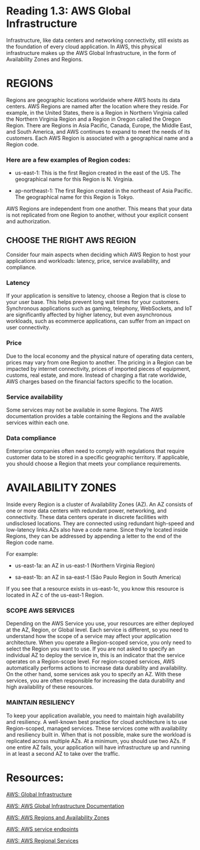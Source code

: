 # Reading 1.3: AWS Global Infrastructure
Infrastructure, like data centers and networking connectivity, still exists as the foundation of every cloud application. 
In AWS, this physical infrastructure makes up the AWS Global Infrastructure, in the form of Availability Zones and Regions.

# REGIONS
Regions are geographic locations worldwide where AWS hosts its data centers. 
AWS Regions are named after the location where they reside. 
For example, in the United States, there is a Region in Northern Virginia called the Northern Virginia Region and a Region in Oregon called the Oregon Region. 
There are Regions in Asia Pacific, Canada, Europe, the Middle East, and South America, and AWS continues to expand to meet the needs of its customers.
Each AWS Region is associated with a geographical name and a Region code.

### Here are a few examples of Region codes:
- us-east-1: This is the first Region created in the east of the US. The geographical name for this Region is N. Virginia.

- ap-northeast-1: The first Region created in the northeast of Asia Pacific. The geographical name for this Region is Tokyo.

AWS Regions are independent from one another. This means that your data is not replicated from one Region to another, without your explicit consent and authorization.

## CHOOSE THE RIGHT AWS REGION
Consider four main aspects when deciding which AWS Region to host your applications and workloads: latency, price, service availability, and compliance.

### Latency
If your application is sensitive to latency, choose a Region that is close to your user base. This helps prevent long wait times for your customers. 
Synchronous applications such as gaming, telephony, WebSockets, and IoT are significantly affected by higher latency, but even asynchronous workloads, such as ecommerce applications, can suffer from an impact on user connectivity.

### Price 
Due to the local economy and the physical nature of operating data centers, prices may vary from one Region to another. 
The pricing in a Region can be impacted by internet connectivity, prices of imported pieces of equipment, customs, real estate, and more. Instead of charging a flat rate worldwide, AWS charges based on the financial factors specific to the location.

### Service availability 
Some services may not be available in some Regions. The AWS documentation provides a table containing the Regions and the available services within each one.

### Data compliance 
Enterprise companies often need to comply with regulations that require customer data to be stored in a specific geographic territory. If applicable, you should choose a Region that meets your compliance requirements.

# AVAILABILITY ZONES

Inside every Region is a cluster of Availability Zones (AZ). 
An AZ consists of one or more data centers with redundant power, networking, and connectivity. 
These data centers operate in discrete facilities with undisclosed locations. 
They are connected using redundant high-speed and low-latency links.AZs also have a code name. 
Since they’re located inside Regions, they can be addressed by appending a letter to the end of the Region code name. 

For example:

- us-east-1a: an AZ in us-east-1 (Northern Virginia Region)

- sa-east-1b: an AZ in sa-east-1 (São Paulo Region in South America)

If you see that a resource exists in us-east-1c, you know this resource is located in AZ c of the us-east-1 Region.

### SCOPE AWS SERVICES
Depending on the AWS Service you use, your resources are either deployed at the AZ, Region, or Global level. 
Each service is different, so you need to understand how the scope of a service may affect your application architecture.
When you operate a Region-scoped service, you only need to select the Region you want to use. 
If you are not asked to specify an individual AZ to deploy the service in, this is an indicator that the service operates on a Region-scope level. 
For region-scoped services, AWS automatically performs actions to increase data durability and availability. 
On the other hand, some services ask you to specify an AZ. With these services, you are often responsible for increasing the data durability and high availability of these resources.

### MAINTAIN RESILIENCY
To keep your application available, you need to maintain high availability and resiliency. 
A well-known best practice for cloud architecture is to use Region-scoped, managed services. 
These services come with availability and resiliency built in.
When that is not possible, make sure the workload is replicated across multiple AZs. 
At a minimum, you should use two AZs. If one entire AZ fails, your application will have infrastructure up and running in at least a second AZ to take over the traffic.


# Resources:

[ AWS: Global Infrastructure](https://aws.amazon.com/about-aws/global-infrastructure/)

[ AWS: AWS Global Infrastructure Documentation](https://docs.aws.amazon.com/whitepapers/latest/aws-overview/global-infrastructure.html)

[ AWS: AWS Regions and Availability Zones](https://aws.amazon.com/about-aws/global-infrastructure/regions_az/)

[ AWS: AWS service endpoints](https://docs.aws.amazon.com/general/latest/gr/rande.html)

[ AWS: AWS Regional Services](https://aws.amazon.com/about-aws/global-infrastructure/regional-product-services/)
